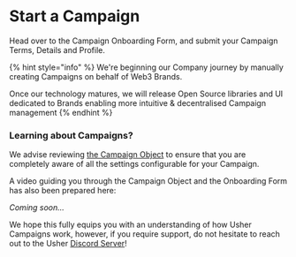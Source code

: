 # Start a Campaign

Head over to the Campaign Onboarding Form, and submit your Campaign Terms, Details and Profile.

{% hint style="info" %}
We're beginning our Company journey by manually creating Campaigns on behalf of Web3 Brands.&#x20;

Once our technology matures, we will release Open Source libraries and UI dedicated to Brands enabling more intuitive & decentralised Campaign management
{% endhint %}

### Learning about Campaigns?

We advise reviewing [the Campaign Object](the-campaign-object.md) to ensure that you are completely aware of all the settings configurable for your Campaign.

A video guiding you through the Campaign Object and the Onboarding Form has also been prepared here:

_Coming soon..._

We hope this fully equips you with an understanding of how Usher Campaigns work, however, if you require support, do not hesitate to reach out to the Usher [Discord Server](https://go.usher.so/discord)!
